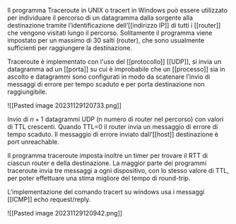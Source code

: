 Il programma Traceroute in UNIX o tracert in Windows può essere utilizzato per individuare il percorso di un datagramma dalla sorgente alla destinazione tramite l’identificazione dell’[[indirizzo IP]] di tutti i [[router]] che vengono visitati lungo il percorso.
Solitamente il programma viene impostato per un massimo di 30 salti (router), che sono usualmente sufficienti per raggiungere la destinazione.

Traceroute è implementato con l'uso del [[protocollo]] [[UDP]], si invia un datagramma ad un [[porta]] su cui è improbabile che un [[processo]] sia in ascolto e datagrammi sono configurati in modo da scatenare l’invio di messaggi di errore per tempo scaduto e per porta destinazione non raggiungibile.

![[Pasted image 20231129120733.png]]

Invio di $n +1$ datagrammi UDP (n numero di router nel percorso) con valori di TTL crescenti.
Quando TTL=0 il router invia un messaggio di errore di tempo scaduto.
Il messaggio di errore inviato dall’[[host]] destinazione è port unreachable.

Il programma traceroute imposta inoltre un timer per trovare il RTT di ciascun router e della destinazione.
La maggior parte dei programmi traceroute invia tre messaggi a ogni dispositivo, con lo stesso valore di TTL, per poter effettuare una stima migliore del tempo di round-trip.

L'implementazione del comando tracert su windows usa i messaggi [[ICMP]] echo request/reply.

![[Pasted image 20231129120942.png]]

